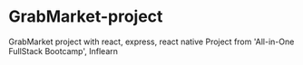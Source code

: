 # GrabMarket-project
GrabMarket project with react, express, react native
Project from 'All-in-One FullStack Bootcamp', Inflearn
